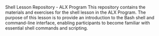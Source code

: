 Shell Lesson Repository - ALX Program
This repository contains the materials and exercises for the shell lesson in the ALX Program. The purpose of this lesson is to provide an introduction to the Bash shell and command-line interface, enabling participants to become familiar with essential shell commands and scripting.
